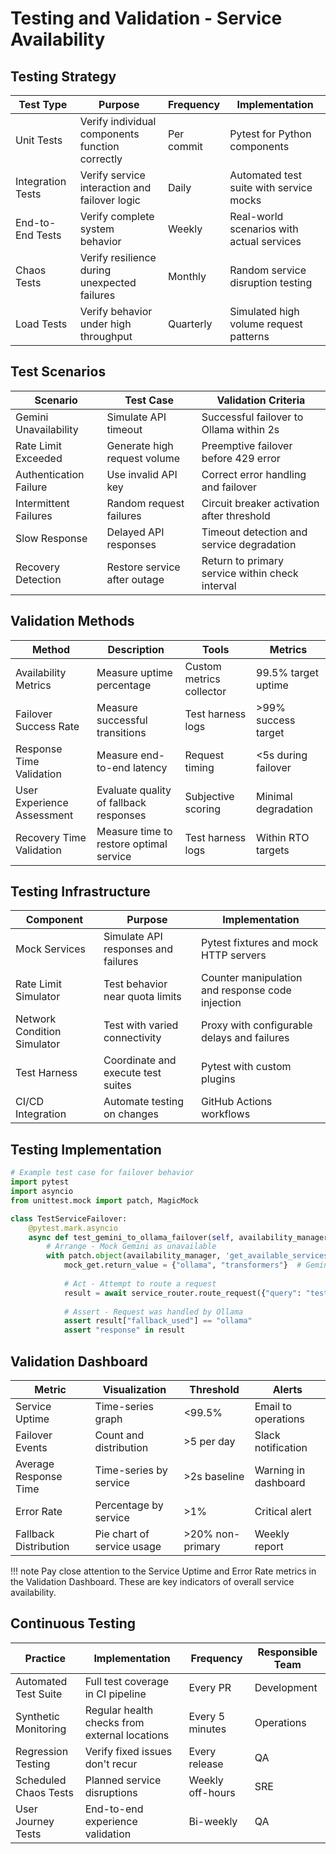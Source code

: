 # Testing and Validation - Service Availability

## Testing Strategy

| Test Type         | Purpose                                         | Frequency  | Implementation                            |
|-------------------|-------------------------------------------------|------------|-------------------------------------------|
| Unit Tests        | Verify individual components function correctly | Per commit | Pytest for Python components              |
| Integration Tests | Verify service interaction and failover logic   | Daily      | Automated test suite with service mocks   |
| End-to-End Tests  | Verify complete system behavior                 | Weekly     | Real-world scenarios with actual services |
| Chaos Tests       | Verify resilience during unexpected failures    | Monthly    | Random service disruption testing         |
| Load Tests        | Verify behavior under high throughput           | Quarterly  | Simulated high volume request patterns    |

## Test Scenarios

| Scenario               | Test Case                    | Validation Criteria                             |
|------------------------|------------------------------|-------------------------------------------------|
| Gemini Unavailability  | Simulate API timeout         | Successful failover to Ollama within 2s         |
| Rate Limit Exceeded    | Generate high request volume | Preemptive failover before 429 error            |
| Authentication Failure | Use invalid API key          | Correct error handling and failover             |
| Intermittent Failures  | Random request failures      | Circuit breaker activation after threshold      |
| Slow Response          | Delayed API responses        | Timeout detection and service degradation       |
| Recovery Detection     | Restore service after outage | Return to primary service within check interval |

## Validation Methods

| Method                     | Description                             | Tools                    | Metrics             |
|----------------------------|-----------------------------------------|--------------------------|---------------------|
| Availability Metrics       | Measure uptime percentage               | Custom metrics collector | 99.5% target uptime |
| Failover Success Rate      | Measure successful transitions          | Test harness logs        | >99% success target |
| Response Time Validation   | Measure end-to-end latency              | Request timing           | <5s during failover |
| User Experience Assessment | Evaluate quality of fallback responses  | Subjective scoring       | Minimal degradation |
| Recovery Time Validation   | Measure time to restore optimal service | Test harness logs        | Within RTO targets  |

## Testing Infrastructure

| Component                   | Purpose                             | Implementation                                   |
|-----------------------------|-------------------------------------|--------------------------------------------------|
| Mock Services               | Simulate API responses and failures | Pytest fixtures and mock HTTP servers            |
| Rate Limit Simulator        | Test behavior near quota limits     | Counter manipulation and response code injection |
| Network Condition Simulator | Test with varied connectivity       | Proxy with configurable delays and failures      |
| Test Harness                | Coordinate and execute test suites  | Pytest with custom plugins                       |
| CI/CD Integration           | Automate testing on changes         | GitHub Actions workflows                         |

## Testing Implementation

```python
# Example test case for failover behavior
import pytest
import asyncio
from unittest.mock import patch, MagicMock

class TestServiceFailover:
    @pytest.mark.asyncio
    async def test_gemini_to_ollama_failover(self, availability_manager, service_router):
        # Arrange - Mock Gemini as unavailable
        with patch.object(availability_manager, 'get_available_services') as mock_get:
            mock_get.return_value = {"ollama", "transformers"}  # Gemini not available
            
            # Act - Attempt to route a request
            result = await service_router.route_request({"query": "test question"})
            
            # Assert - Request was handled by Ollama
            assert result["fallback_used"] == "ollama"
            assert "response" in result
```

## Validation Dashboard

| Metric                | Visualization              | Threshold        | Alerts               |
|-----------------------|----------------------------|------------------|----------------------|
| Service Uptime        | Time-series graph          | <99.5%           | Email to operations  |
| Failover Events       | Count and distribution     | >5 per day       | Slack notification   |
| Average Response Time | Time-series by service     | >2s baseline     | Warning in dashboard |
| Error Rate            | Percentage by service      | >1%              | Critical alert       |
| Fallback Distribution | Pie chart of service usage | >20% non-primary | Weekly report        |

!!! note
    Pay close attention to the Service Uptime and Error Rate metrics in the Validation Dashboard. These are key indicators of overall service availability.

## Continuous Testing

| Practice              | Implementation                                | Frequency        | Responsible Team |
|-----------------------|-----------------------------------------------|------------------|------------------|
| Automated Test Suite  | Full test coverage in CI pipeline             | Every PR         | Development      |
| Synthetic Monitoring  | Regular health checks from external locations | Every 5 minutes  | Operations       |
| Regression Testing    | Verify fixed issues don't recur               | Every release    | QA               |
| Scheduled Chaos Tests | Planned service disruptions                   | Weekly off-hours | SRE              |
| User Journey Tests    | End-to-end experience validation              | Bi-weekly        | QA               |
